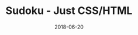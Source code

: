 ---
title: 'Sudoku - Just CSS/HTML'
description: 'Complete a sudoku puzzle without Javascript or server-side interaction.'
gametype: 'medium'
gameid: 88
date: 2018-06-20
tags: []
draft: false
type: 'games'
num19: [{'idx':1,'arr1':[1,2,3,4,5,6,7,8,9],'arr2':[1,2,3,4,5,6,7,8,9]},{'idx':2,'arr1':[1,2,3,4,5,6,7,8,9],'arr2':[1,2,3,4,5,6,7,8,9]},{'idx':3,'arr1':[1,2,3,4,5,6,7,8,9],'arr2':[1,2,3,4,5,6,7,8,9]},{'idx':4,'arr1':[1,2,3,4,5,6,7,8,9],'arr2':[1,2,3,4,5,6,7,8,9]},{'idx':5,'arr1':[1,2,3,4,5,6,7,8,9],'arr2':[1,2,3,4,5,6,7,8,9]},{'idx':6,'arr1':[1,2,3,4,5,6,7,8,9],'arr2':[1,2,3,4,5,6,7,8,9]},{'idx':7,'arr1':[1,2,3,4,5,6,7,8,9],'arr2':[1,2,3,4,5,6,7,8,9]},{'idx':8,'arr1':[1,2,3,4,5,6,7,8,9],'arr2':[1,2,3,4,5,6,7,8,9]},{'idx':9,'arr1':[1,2,3,4,5,6,7,8,9],'arr2':[1,2,3,4,5,6,7,8,9]}]
puzzle: [[0, 0, 0, 0, 5, 0, 0, 0, 8], [0, 0, 0, 0, 0, 8, 9, 0, 7], [6, 5, 0, 0, 9, 0, 3, 0, 0], [0, 4, 9, 8, 0, 0, 0, 0, 0], [0, 0, 0, 0, 4, 1, 0, 9, 0], [0, 1, 6, 5, 0, 0, 0, 0, 0], [8, 6, 0, 0, 2, 0, 5, 0, 0], [0, 0, 0, 0, 0, 4, 1, 0, 2], [0, 0, 0, 0, 8, 0, 0, 0, 9]]
layout: 'sudokucssstatic'
---
